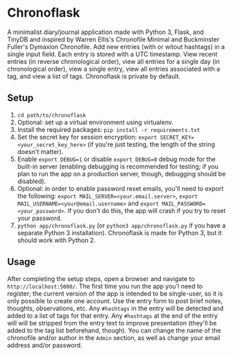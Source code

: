 # Chronoflask
A minimalist diary/journal application made with Python 3, Flask, and TinyDB and inspired by Warren Ellis's Chronofile Minimal and Buckminster Fuller's Dymaxion Chronofile.
Add new entries (with or witout hashtags) in a single input field. Each entry is stored with a UTC timestamp.
View recent entries (in reverse chronological order), view all entries for a single day (in chronological order), view a single entry, view all entries associated with a tag, and view a list of tags.
Chronoflask is private by default.

## Setup
1. `cd path/to/chronoflask`
2. Optional: set up a virtual environment using virtualenv.
3. Install the required packages: `pip install -r requirements.txt`
4. Set the secret key for session encryption: `export SECRET_KEY=<your_secret_key_here>` (if you're just testing, the length of the string doesn't matter).
5. Enable `export DEBUG=1` or disable `export DEBUG=0` debug mode for the built-in server (enabling debugging is recommended for testing; if you plan to run the app on a production server, though, debugging should be disabled).
6. Optional: in order to enable password reset emails, you'll need to export the following: `export MAIL_SERVER=<your.email.server>`, `export MAIL_USERNAME=<your@email.username>` and `export MAIL_PASSWORD=<your_password>`. If you don't do this, the app will crash if you try to reset your password.
7. `python app/chronoflask.py` (or `python3 app/chronoflask.py` if you have a separate Python 3 installation). Chronoflask is made for Python 3, but it should work with Python 2.

## Usage
After completing the setup steps, open a browser and navigate to `http://localhost:5000/`. The first time you run the app you'l need to register; the current version of the app is intended to be single-user, so it is only possible to create one account.
Use the entry form to post brief notes, thoughts, observations, etc.
Any `#hashtags` in the entry will be detected and added to a list of tags for that entry. Any `#hashtags` at the end of the entry will will be stripped from the entry text to improve presentation (they'll be added to the tag list beforehand, though).
You can change the name of the chronofile and/or author in the `Admin` section, as well as change your email address and/or password.